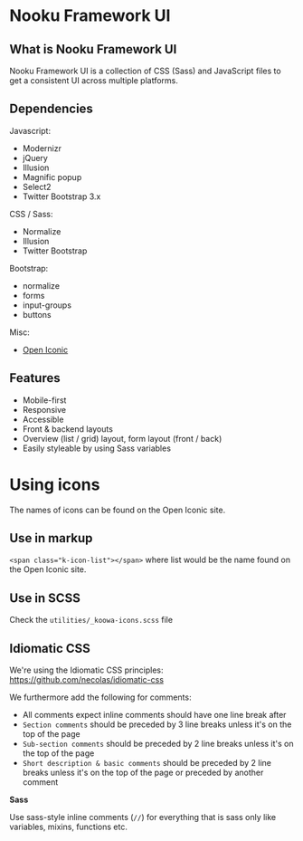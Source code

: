 Nooku Framework UI
==================

What is Nooku Framework UI
--------------------------

Nooku Framework UI is a collection of CSS (Sass) and JavaScript files to get a consistent UI across multiple platforms.

Dependencies
------------

Javascript:

* Modernizr
* jQuery
* Illusion
* Magnific popup
* Select2
* Twitter Bootstrap 3.x

CSS / Sass:

* Normalize
* Illusion
* Twitter Bootstrap

Bootstrap:

* normalize
* forms
* input-groups
* buttons

Misc:

* [Open Iconic](https://useiconic.com/open)

Features
--------

* Mobile-first
* Responsive
* Accessible
* Front & backend layouts
* Overview (list / grid) layout, form layout (front / back)
* Easily styleable by using Sass variables

Using icons
===========

The names of icons can be found on the Open Iconic site.

Use in markup
-------------

`<span class="k-icon-list"></span>` where list would be the name found on the Open Iconic site.

Use in SCSS
-----------

Check the `utilities/_koowa-icons.scss` file

Idiomatic CSS
-------------

We're using the Idiomatic CSS principles: https://github.com/necolas/idiomatic-css

We furthermore add the following for comments:

* All comments expect inline comments should have one line break after
* `Section comments` should be preceded by 3 line breaks unless it's on the top of the page
* `Sub-section comments` should be preceded by 2 line breaks unless it's on the top of the page
* `Short description & basic comments` should be preceded by 2 line breaks unless it's on the top of the page or preceded by another comment

**Sass**
 
Use sass-style inline comments (`//`) for everything that is sass only like variables, mixins, functions etc.